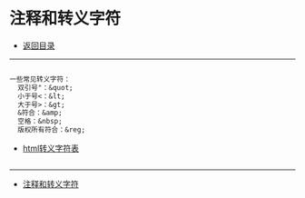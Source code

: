 # 注释和转义字符

- [返回目录](/web/basic/README.md)

---

<section class="img-flex-box" >
  <section><img class="lazy-image" data-src="../../images/webfront/course-images/img0021.png" alt=""></section>
  <section><img class="lazy-image" data-src="../../images/webfront/course-images/img0022.png" alt=""></section>
  <section><img class="lazy-image" data-src="../../images/webfront/course-images/img0023.png" alt=""></section>
</section>

```txt
一些常见转义字符：
  双引号"：&quot;
  小于号<：&lt;
  大于号>：&gt;
  &符合：&amp;
  空格：&nbsp;
  版权所有符合：&reg;
```

- [html转义字符表](https://tool.oschina.net/commons?type=2)

<section class="img-flex-box" >
  <section><img class="lazy-image" data-src="../../images/webfront/course-images/img0024.png" alt=""></section>
  <section><img class="lazy-image" data-src="../../images/webfront/course-images/img0025.png" alt=""></section>
  <section><img class="lazy-image" data-src="../../images/webfront/course-images/img0026.png" alt=""></section>
</section>

---

- [注释和转义字符](#注释和转义字符)

<!-- js处理背景和css样式 -->
<script type="module" src="/js/github.js"></script>
